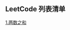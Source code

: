 ## LeetCode 列表清单
[1.两数之和](https://github.com/Rumoers/ZH-Notes/blob/master/Java/LeetCode/1.%20%E4%B8%A4%E6%95%B0%E4%B9%8B%E5%92%8C.md)
